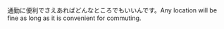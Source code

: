 <tr><td>通勤に便利でさえあればどんなところでもいいんです。<td><tr><tr><td>Any location will be fine as long as it is convenient for commuting.<td><tr></table>


